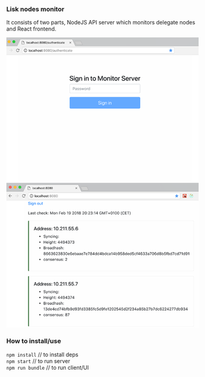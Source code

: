 ### Lisk nodes monitor

It consists of two parts, NodeJS API server which monitors delegate nodes and React frontend.

<img src="screen1.png" />   

<img src="screen2.png" />

### How to install/use

`npm install` // to install deps  
`npm start` // to run server   
`npm run bundle` // to run client/UI   